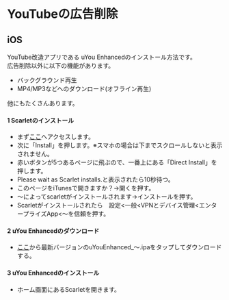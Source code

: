 # YouTubeの広告削除

## iOS
YouTube改造アプリである uYou Enhancedのインストール方法です。  
広告削除以外に以下の機能があります。

- バックグラウンド再生
- MP4/MP3などへのダウンロード(オフライン再生)

他にもたくさんあります。
#### 1 Scarletのインストール
- まず[ここ](https://usescarlet.com)へアクセスします。  
- 次に「Install」を押します。※スマホの場合は下までスクロールしないと表示されません。  
- 赤いボタンが5つあるページに飛ぶので、一番上にある「Direct Install」を押します。
- Please wait as Scarlet installs.と表示されたら10秒待つ。
- このページをiTunesで開きますか？→開くを押す。
- 〜によってscarletがインストールされます→インストールを押す。
- Scarletがインストールされたら　設定<一般<VPNとデバイス管理<エンタープライズApp<〜を信頼を押す。

#### 2 uYou Enhancedのダウンロード
- [ここ](https://github.com/arichornlover/uYouEnhanced/releases)から最新バージョンのuYouEnhanced_〜.ipaをタップしてダウンロードする。
#### 3 uYou Enhancedのインストール
- ホーム画面にあるScarletを開きます。
